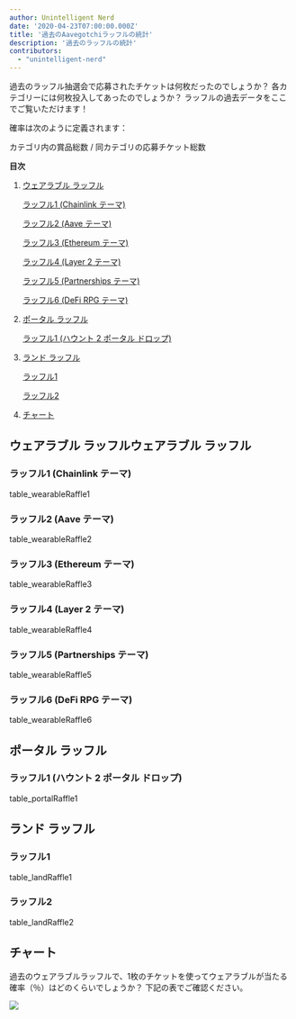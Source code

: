 ```yaml
---
author: Unintelligent Nerd
date: '2020-04-23T07:00:00.000Z'
title: '過去のAavegotchiラッフルの統計'
description: '過去のラッフルの統計'
contributors:
  - "unintelligent-nerd"
---
```


過去のラッフル抽選会で応募されたチケットは何枚だったのでしょうか？ 各カテゴリーには何枚投入してあったのでしょうか？ ラッフルの過去データをここでご覧いただけます！

確率は次のように定義されます：

カテゴリ内の賞品総数 / 同カテゴリの応募チケット総数

<div class="contentsBox">

**目次**

<ol>
<li><a href=#wearable-raffles>ウェアラブル ラッフル</a></li>
<p><a href=#raffle-1--chainlink-theme->ラッフル1 (Chainlink テーマ)</a></p>
<p><a href=#raffle-2--aave-theme->ラッフル2 (Aave テーマ)</a></p>
<p><a href=#raffle-3--ethereum-theme->ラッフル3 (Ethereum テーマ)</a></p>
<p><a href=#raffle-4--layer-2-theme->ラッフル4 (Layer 2 テーマ)</a></p>
<p><a href=#raffle-5--partnerships-theme->ラッフル5 (Partnerships テーマ)</a></p>
<p><a href=#raffle-6--defi-rpg-theme->ラッフル6 (DeFi RPG テーマ)</a></p>
<li><a href=#portal-raffles>ポータル ラッフル</a></li>
<p><a href=#raffle-1--haunt-2-portal-drop->ラッフル1 (ハウント 2 ポータル ドロップ)</a></p>
<li><a href=#land-raffles>ランド ラッフル</a></li>
<p><a href=#raffle-1>ラッフル1</a></p>
<p><a href=#raffle-2>ラッフル2</a></p>
<li><a href=#chart>チャート</a></li>
</ol>

</div>

## ウェアラブル ラッフルウェアラブル ラッフル

### ラッフル1 (Chainlink テーマ)
table_wearableRaffle1

### ラッフル2 (Aave テーマ)
table_wearableRaffle2

### ラッフル3 (Ethereum テーマ)
table_wearableRaffle3

### ラッフル4 (Layer 2 テーマ)
table_wearableRaffle4

### ラッフル5 (Partnerships テーマ)
table_wearableRaffle5

### ラッフル6 (DeFi RPG テーマ)
table_wearableRaffle6

## ポータル ラッフル

### ラッフル1 (ハウント 2 ポータル ドロップ)
table_portalRaffle1

## ランド ラッフル

### ラッフル1
table_landRaffle1

### ラッフル2
table_landRaffle2

## チャート

過去のウェアラブルラッフルで、1枚のチケットを使ってウェアラブルが当たる確率（％）はどのくらいでしょうか？ 下記の表でご確認ください。

<img src="/raffles-stats/raffle-stats-chart.png" />